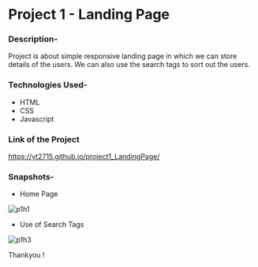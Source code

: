 # Project 1 - Landing Page

### Description-
Project is about simple responsive landing page in which we can store details of the users. We can also use the search tags to sort out the users. 

### Technologies Used-
* HTML
* CSS
* Javascript

### Link of the Project
https://yt2715.github.io/project1_LandingPage/

### Snapshots-
* Home Page

![p1h1](https://user-images.githubusercontent.com/75123027/181561760-23dbf2ff-a183-4b5b-b02f-99fea16c9942.PNG)

* Use of Search Tags

![p1h3](https://user-images.githubusercontent.com/75123027/181561880-af1872ed-c6c1-454f-a720-f67f6770e62b.PNG)

Thankyou !
